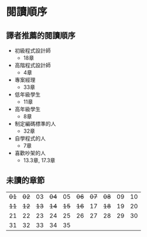 # 閱讀順序

## 譯者推薦的閱讀順序
* 初級程式設計師
	* 18章
* 高階程式設計師
	* 4章
* 專案經理
	* 33章
* 低年級學生
	* 11章
* 高年級學生
	* 8章
* 制定編碼標準的人
	* 32章
* 自學程式的人
	* 7章
* 喜歡吵架的人
	* 13.3章, 17.3章

## 未讀的章節

|    |    |    |    |    |    |    |    |    |    |
|----|----|----|----|----|----|----|----|----|----|
| ~~01~~  | ~~02~~  | 03  | ~~04~~  |  05 | ~~06~~  | ~~07~~  | ~~08~~  | 09  | 10 |
| ~~11~~ | ~~12~~ | ~~13~~ | ~~14~~ | ~~15~~ | ~~16~~ | 17 | ~~18~~ | 19 | 20 |
| 21 | 22 | 23 | 24 | 25 | 26 | 27 | 28 | 29 | 30 |
| 31 | 32 | 33 | 34 | 35 |    |    |    |    |    |
<!--stackedit_data:
eyJoaXN0b3J5IjpbLTEyODEyNzQ2MzcsMTc5MjQwMDA1MSwyND
UzMDUyNjcsLTE1NzcxMDgxMDksLTE0MjEwNzcyMTcsLTQwMDUz
MDI3LDk0Njg1MTE2OSwxMDE4ODM5MDY5XX0=
-->